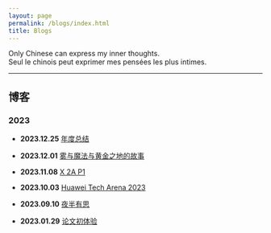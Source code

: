 ```yaml
---
layout: page
permalink: /blogs/index.html
title: Blogs
---
```


Only Chinese can express my inner thoughts.
<br> Seul le chinois peut exprimer mes pensées les plus intimes.

---

## 博客

### 2023

- **2023.12.25** [年度总结](https://zian-chen.github.io/blogs/231225)

- **2023.12.01** [雾与魔法与黄金之地的故事](https://zian-chen.github.io/blogs/231201)

- **2023.11.08** [X 2A P1](https://zian-chen.github.io/blogs/231108)

- **2023.10.03** [Huawei Tech Arena 2023](https://zian-chen.github.io/blogs/231003)

- **2023.09.10** [夜半有思](https://zian-chen.github.io/blogs/230910)

- **2023.01.29** [论文初体验](https://zian-chen.github.io/blogs/230129)


